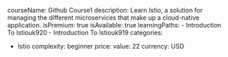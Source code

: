   courseName: Github Course1
  description: Learn Istio, a solution for managing the different microservices that make up a cloud-native application.
  isPremium: true
  isAvailable: true
  learningPaths:
    - Introduction To Istiouk920
    - Introduction To Istiouk919
  categories:
  - Istio
  complexity: beginner
  price:
    value: 22
    currency: USD
